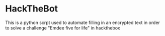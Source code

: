 # HackTheBot
This is a python scrpt used to automate filling in an encrypted text in order to solve a challenge "Emdee five for life" in hackthebox
